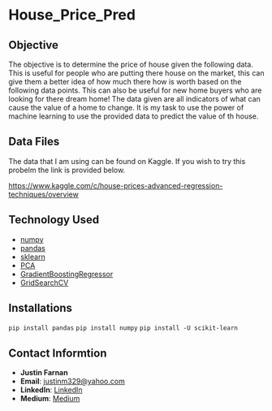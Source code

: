 # House_Price_Pred

## Objective

The objective is to determine the price of house given the following data. This is useful for people who are putting there house on the market, this can give them a better idea of how much there how is worth based on the following data points. This can also be useful for new home buyers who are looking for there dream home! The data given are all indicators of what can cause the value of a home to change. It is my task to use the power of machine learning to use the provided data to predict the value of th house.

## Data Files

The data that I am using can be found on Kaggle. If you wish to try this probelm the link is provided below.

https://www.kaggle.com/c/house-prices-advanced-regression-techniques/overview

## Technology Used

- [numpy](https://numpy.org/)
- [pandas](https://pandas.pydata.org/)
- [sklearn](https://scikit-learn.org/stable/)
- [PCA](https://scikit-learn.org/stable/modules/generated/sklearn.decomposition.PCA.html)
- [GradientBoostingRegressor](https://scikit-learn.org/stable/modules/generated/sklearn.ensemble.GradientBoostingRegressor.html)
- [GridSearchCV](https://scikit-learn.org/stable/modules/generated/sklearn.model_selection.GridSearchCV.html)


## Installations

`pip install pandas`
`pip install numpy`
`pip install -U scikit-learn`


## Contact Informtion
- **Justin Farnan**
- **Email**: justinm329@yahoo.com
- **LinkedIn**: [LinkedIn](https://www.linkedin.com/in/justin-farnan/)
- **Medium**: [Medium](https://medium.com/@justinfarnan)
